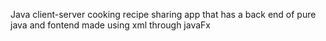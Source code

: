 Java client-server cooking recipe sharing app that has a back end of pure java and fontend made using xml through javaFx
